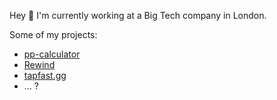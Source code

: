 Hey 👋 I'm currently working at a Big Tech company in London.

Some of my projects:
* [pp-calculator](https://chrome.google.com/webstore/detail/pp-calculator/eoelpnjffjkdmfhfinfbgiejnbgihpdn) 
* [Rewind](https://github.com/abstrakt8/rewind)
* [tapfast.gg](https://tapfast.gg)
* ... ?
